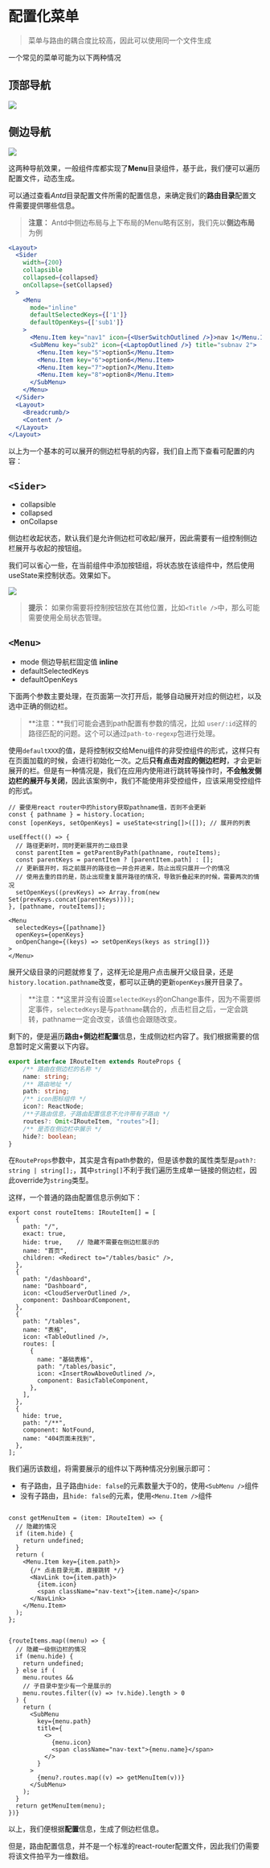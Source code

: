 # 配置化菜单

> 菜单与路由的耦合度比较高，因此可以使用同一个文件生成

一个常见的菜单可能为以下两种情况

## 顶部导航
![](https://cdn.thisjs.com/blog_images/20201222105549.png)


## 侧边导航
![](https://cdn.thisjs.com/blog_images/20201222105656.png)

这两种导航效果，一般组件库都实现了**Menu**目录组件，基于此，我们便可以遍历配置文件，动态生成。

可以通过查看*Antd*目录配置文件所需的配置信息，来确定我们的**路由目录**配置文件需要提供哪些信息。

> **注意：** Antd中侧边布局与上下布局的Menu略有区别，我们先以**侧边布局**为例

```jsx
<Layout>
  <Sider
    width={200}
    collapsible
    collapsed={collapsed}
    onCollapse={setCollapsed}
  >
    <Menu
      mode="inline"
      defaultSelectedKeys={['1']}
      defaultOpenKeys={['sub1']}
    >
      <Menu.Item key="nav1" icon={<UserSwitchOutlined />}>nav 1</Menu.Item>
      <SubMenu key="sub2" icon={<LaptopOutlined />} title="subnav 2">
        <Menu.Item key="5">option5</Menu.Item>
        <Menu.Item key="6">option6</Menu.Item>
        <Menu.Item key="7">option7</Menu.Item>
        <Menu.Item key="8">option8</Menu.Item>
      </SubMenu>
    </Menu>
  </Sider>
  <Layout>
    <Breadcrumb/>
    <Content />
  </Layout>
</Layout>
```

以上为一个基本的可以展开的侧边栏导航的内容，我们自上而下查看可配置的内容：

## `<Sider>`
* collapsible
* collapsed
* onCollapse

侧边栏收起状态，默认我们是允许侧边栏可收起/展开，因此需要有一组控制侧边栏展开与收起的按钮组。

我们可以省心一些，在当前组件中添加按钮组，将状态放在该组件中，然后使用useState来控制状态。效果如下。

![](https://cdn.thisjs.com/blog_images/20201222111308.png)

> **提示：** 如果你需要将控制按钮放在其他位置，比如`<Title />`中，那么可能需要使用全局状态管理。

## `<Menu>`

* mode 侧边导航栏固定值 **inline**
* defaultSelectedKeys
* defaultOpenKeys

下面两个参数主要处理，在页面第一次打开后，能够自动展开对应的侧边栏，以及选中正确的侧边栏。

> **注意：**我们可能会遇到path配置有参数的情况，比如 `user/:id`这样的路径匹配的问题。这个可以通过`path-to-regexp`包进行处理。

使用`defaultXXX`的值，是将控制权交给Menu组件的非受控组件的形式，这样只有在页面加载的时候，会进行初始化一次。之后**只有点击对应的侧边栏时**，才会更新展开的栏。但是有一种情况是，我们在应用内使用<Redirect />进行跳转等操作时，**不会触发侧边栏的展开与关闭**，因此该案例中，我们不能使用非受控组件，应该采用受控组件的形式。

```tsx
// 要使用react router中的history获取pathname值，否则不会更新
const { pathname } = history.location;
const [openKeys, setOpenKeys] = useState<string[]>([]); // 展开的列表

useEffect(() => {
  // 路径更新时，同时更新展开的二级目录
  const parentItem = getParentByPath(pathname, routeItems);
  const parentKeys = parentItem ? [parentItem.path] : [];
  // 更新展开时，将之前展开的路径也一并合并进来，防止出现只展开一个的情况
  // 使用去重的目的是，防止出现重复展开路径的情况，导致折叠起来的时候，需要两次的情况
  setOpenKeys((prevKeys) => Array.from(new Set(prevKeys.concat(parentKeys))));
}, [pathname, routeItems]);

<Menu
  selectedKeys={[pathname]}
  openKeys={openKeys}
  onOpenChange={(keys) => setOpenKeys(keys as string[])}
>
</Menu>
```

展开父级目录的问题就修复了，这样无论是用户点击展开父级目录，还是`history.location.pathname`改变，都可以正确的更新`openKeys`展开目录了。

> **注意：**这里并没有设置`selectedKeys`的onChange事件，因为不需要绑定事件，`selectedKeys`是与`pathname`耦合的，点击栏目之后，一定会跳转，pathname一定会改变，该值也会跟随改变。

剩下的，便是遍历**路由+侧边栏配置**信息，生成侧边栏内容了。我们根据需要的信息暂时定义需要以下内容。

```typescript
export interface IRouteItem extends RouteProps {
    /** 路由在侧边栏的名称 */
    name: string;
    /** 路由地址 */
    path: string;
    /** icon图标组件 */
    icon?: ReactNode;
    /**子路由信息，子路由配置信息不允许带有子路由 */
    routes?: Omit<IRouteItem, "routes">[];
    /** 是否在侧边栏中展示 */
    hide?: boolean;
}
```

在`RouteProps`参数中，其实是含有path参数的，但是该参数的属性类型是`path?: string | string[];`，其中`string[]`不利于我们遍历生成单一链接的侧边栏，因此override为`string`类型。

这样，一个普通的路由配置信息示例如下：

```tsx
export const routeItems: IRouteItem[] = [
  {
    path: "/",
    exact: true,
    hide: true,    // 隐藏不需要在侧边栏展示的
    name: "首页",
    children: <Redirect to="/tables/basic" />,
  },
  {
    path: "/dashboard",
    name: "Dashboard",
    icon: <CloudServerOutlined />,
    component: DashboardComponent,
  },
  {
    path: "/tables",
    name: "表格",
    icon: <TableOutlined />,
    routes: [
      {
        name: "基础表格",
        path: "/tables/basic",
        icon: <InsertRowAboveOutlined />,
        component: BasicTableComponent,
      },
    ],
  },
  {
    hide: true,
    path: "/**",
    component: NotFound,
    name: "404页面未找到",
  },
];
```

我们遍历该数组，将需要展示的组件以下两种情况分别展示即可：

* 有子路由，且子路由`hide: false`的元素数量大于0的，使用`<SubMenu />`组件
* 没有子路由，且`hide: false`的元素，使用`<Menu.Item />`组件

```tsx

const getMenuItem = (item: IRouteItem) => {
  // 隐藏的情况
  if (item.hide) {
    return undefined;
  }
  return (
    <Menu.Item key={item.path}>
      {/* 点击目录元素，直接跳转 */}
      <NavLink to={item.path}>
        {item.icon}
        <span className="nav-text">{item.name}</span>
      </NavLink>
    </Menu.Item>
  );
};


{routeItems.map((menu) => {
  // 隐藏一级侧边栏的情况
  if (menu.hide) {
    return undefined;
  } else if (
    menu.routes &&
    // 子目录中至少有一个是展示的
    menu.routes.filter((v) => !v.hide).length > 0
  ) {
    return (
      <SubMenu
        key={menu.path}
        title={
          <>
            {menu.icon}
            <span className="nav-text">{menu.name}</span>
          </>
        }
      >
        {menu?.routes.map((v) => getMenuItem(v))}
      </SubMenu>
    );
  }
  return getMenuItem(menu);
})}
```

以上，我们便根据**配置**信息，生成了侧边栏信息。

但是，路由配置信息，并不是一个标准的react-router配置文件，因此我们仍需要将该文件拍平为一维数组。